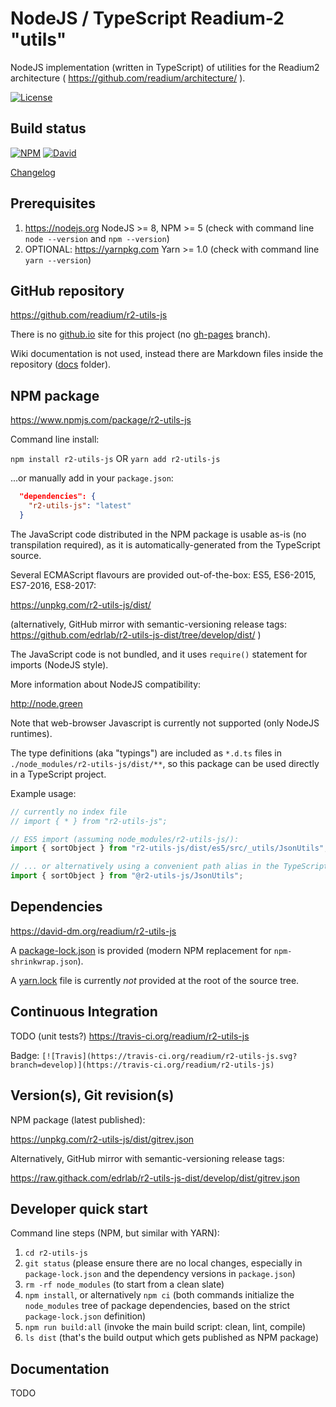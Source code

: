 # NodeJS / TypeScript Readium-2 "utils"

NodeJS implementation (written in TypeScript) of utilities for the Readium2 architecture ( https://github.com/readium/architecture/ ).

[![License](https://img.shields.io/badge/License-BSD%203--Clause-blue.svg)](/LICENSE)

## Build status

[![NPM](https://img.shields.io/npm/v/r2-utils-js.svg)](https://www.npmjs.com/package/r2-utils-js) [![David](https://david-dm.org/readium/r2-utils-js/status.svg)](https://david-dm.org/readium/r2-utils-js)

[Changelog](/CHANGELOG.md)

## Prerequisites

1) https://nodejs.org NodeJS >= 8, NPM >= 5 (check with command line `node --version` and `npm --version`)
2) OPTIONAL: https://yarnpkg.com Yarn >= 1.0 (check with command line `yarn --version`)

## GitHub repository

https://github.com/readium/r2-utils-js

There is no [github.io](https://readium.github.io/r2-utils-js) site for this project (no [gh-pages](https://github.com/readium/r2-utils-js/tree/gh-pages) branch).

Wiki documentation is not used, instead there are Markdown files inside the repository ([docs](https://github.com/readium/r2-utils-js/tree/develop/docs) folder).

## NPM package

https://www.npmjs.com/package/r2-utils-js

Command line install:

`npm install r2-utils-js`
OR
`yarn add r2-utils-js`

...or manually add in your `package.json`:
```json
  "dependencies": {
    "r2-utils-js": "latest"
  }
```

The JavaScript code distributed in the NPM package is usable as-is (no transpilation required), as it is automatically-generated from the TypeScript source.

Several ECMAScript flavours are provided out-of-the-box: ES5, ES6-2015, ES7-2016, ES8-2017:

https://unpkg.com/r2-utils-js/dist/

(alternatively, GitHub mirror with semantic-versioning release tags: https://github.com/edrlab/r2-utils-js-dist/tree/develop/dist/ )

The JavaScript code is not bundled, and it uses `require()` statement for imports (NodeJS style).

More information about NodeJS compatibility:

http://node.green

Note that web-browser Javascript is currently not supported (only NodeJS runtimes).

The type definitions (aka "typings") are included as `*.d.ts` files in `./node_modules/r2-utils-js/dist/**`, so this package can be used directly in a TypeScript project.

Example usage:

```javascript
// currently no index file
// import { * } from "r2-utils-js";

// ES5 import (assuming node_modules/r2-utils-js/):
import { sortObject } from "r2-utils-js/dist/es5/src/_utils/JsonUtils";

// ... or alternatively using a convenient path alias in the TypeScript config (+ WebPack etc.):
import { sortObject } from "@r2-utils-js/JsonUtils";
```

## Dependencies

https://david-dm.org/readium/r2-utils-js

A [package-lock.json](https://github.com/readium/r2-utils-js/blob/develop/package-lock.json) is provided (modern NPM replacement for `npm-shrinkwrap.json`).

A [yarn.lock](https://github.com/readium/r2-utils-js/blob/develop/yarn.lock) file is currently *not* provided at the root of the source tree.

## Continuous Integration

TODO (unit tests?)
https://travis-ci.org/readium/r2-utils-js

Badge: `[![Travis](https://travis-ci.org/readium/r2-utils-js.svg?branch=develop)](https://travis-ci.org/readium/r2-utils-js)`

## Version(s), Git revision(s)

NPM package (latest published):

https://unpkg.com/r2-utils-js/dist/gitrev.json

Alternatively, GitHub mirror with semantic-versioning release tags:

https://raw.githack.com/edrlab/r2-utils-js-dist/develop/dist/gitrev.json

## Developer quick start

Command line steps (NPM, but similar with YARN):

1) `cd r2-utils-js`
2) `git status` (please ensure there are no local changes, especially in `package-lock.json` and the dependency versions in `package.json`)
3) `rm -rf node_modules` (to start from a clean slate)
4) `npm install`, or alternatively `npm ci` (both commands initialize the `node_modules` tree of package dependencies, based on the strict `package-lock.json` definition)
5) `npm run build:all` (invoke the main build script: clean, lint, compile)
6) `ls dist` (that's the build output which gets published as NPM package)

## Documentation

TODO
